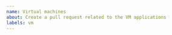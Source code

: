 ```yaml
---
name: Virtual machines
about: Create a pull request related to the VM applications
labels: vm
---
```

